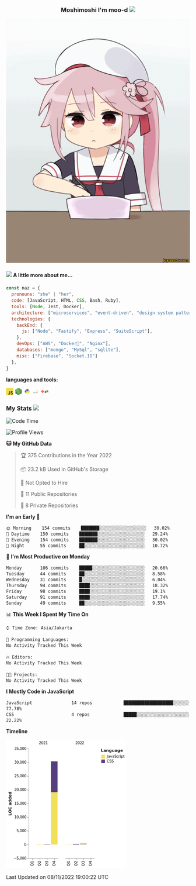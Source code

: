 <h3 align="center">Moshimoshi I'm moo-d <a href="/"><img src="https://media.giphy.com/media/mGcNjsfWAjY5AEZNw6/giphy.gif" width="50"></a></div></h3>

<p align="center">
  <img src="https://raw.githubusercontent.com/moo-d/moo-d/main/assets/Readme/hewhe.gif">
</p>

<h4><img src="https://media.giphy.com/media/VgCDAzcKvsR6OM0uWg/giphy.gif" width="50"> A little more about me...</h4>

```js
const naz = {
  pronouns: "she" | "her",
  code: [JavaScript, HTML, CSS, Bash, Ruby],
  tools: [Node, Jest, Docker],
  architecture: ["microservices", "event-driven", "design system pattern"]
  technologies: {
    backEnd: {
      js: ["Node", "Fastify", "Express", "SuiteScript"],
    },
    devOps: ["AWS", "Docker🐳", "Nginx"],
    databases: ["mongo", "MySql", "sqlite"],
    misc: ["Firebase", "Socket.IO"]
  },
}
```

**languages and tools:**  

<code><img height="20" src="https://raw.githubusercontent.com/github/explore/80688e429a7d4ef2fca1e82350fe8e3517d3494d/topics/javascript/javascript.png"></code>
<code><img height="20" src="https://raw.githubusercontent.com/github/explore/80688e429a7d4ef2fca1e82350fe8e3517d3494d/topics/nodejs/nodejs.png"></code>
<code><img height="20" src="https://raw.githubusercontent.com/github/explore/80688e429a7d4ef2fca1e82350fe8e3517d3494d/topics/python/python.png"></code>
<code><img height="20" src="https://raw.githubusercontent.com/github/explore/80688e429a7d4ef2fca1e82350fe8e3517d3494d/topics/mysql/mysql.png"></code>
<code><img height="20" src="https://raw.githubusercontent.com/github/explore/80688e429a7d4ef2fca1e82350fe8e3517d3494d/topics/git/git.png"></code>

<h3>My Stats <img src="https://media.giphy.com/media/iY8CRBdQXODJSCERIr/giphy.gif" width="30"></h3>

<!--START_SECTION:waka-->
![Code Time](http://img.shields.io/badge/Code%20Time-0%20secs-blue)

![Profile Views](http://img.shields.io/badge/Profile%20Views-6-blue)

**🐱 My GitHub Data** 

> 🏆 375 Contributions in the Year 2022
 > 
> 📦 23.2 kB Used in GitHub's Storage 
 > 
> 🚫 Not Opted to Hire
 > 
> 📜 11 Public Repositories 
 > 
> 🔑 8 Private Repositories  
 > 
**I'm an Early 🐤** 

```text
🌞 Morning    154 commits    ███████░░░░░░░░░░░░░░░░░░   30.02% 
🌆 Daytime    150 commits    ███████░░░░░░░░░░░░░░░░░░   29.24% 
🌃 Evening    154 commits    ███████░░░░░░░░░░░░░░░░░░   30.02% 
🌙 Night      55 commits     ██░░░░░░░░░░░░░░░░░░░░░░░   10.72%

```
📅 **I'm Most Productive on Monday** 

```text
Monday       106 commits    █████░░░░░░░░░░░░░░░░░░░░   20.66% 
Tuesday      44 commits     ██░░░░░░░░░░░░░░░░░░░░░░░   8.58% 
Wednesday    31 commits     █░░░░░░░░░░░░░░░░░░░░░░░░   6.04% 
Thursday     94 commits     ████░░░░░░░░░░░░░░░░░░░░░   18.32% 
Friday       98 commits     ████░░░░░░░░░░░░░░░░░░░░░   19.1% 
Saturday     91 commits     ████░░░░░░░░░░░░░░░░░░░░░   17.74% 
Sunday       49 commits     ██░░░░░░░░░░░░░░░░░░░░░░░   9.55%

```


📊 **This Week I Spent My Time On** 

```text
⌚︎ Time Zone: Asia/Jakarta

💬 Programming Languages: 
No Activity Tracked This Week

🔥 Editors: 
No Activity Tracked This Week

🐱‍💻 Projects: 
No Activity Tracked This Week

```

**I Mostly Code in JavaScript** 

```text
JavaScript               14 repos            ███████████████████░░░░░░   77.78% 
CSS                      4 repos             █████░░░░░░░░░░░░░░░░░░░░   22.22%

```


**Timeline**

![Chart not found](https://raw.githubusercontent.com/moo-d/moo-d/main/charts/bar_graph.png) 


 Last Updated on 08/11/2022 19:00:22 UTC
<!--END_SECTION:waka-->
